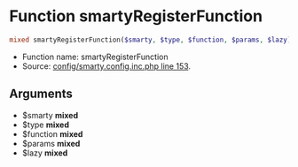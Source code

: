 Function smartyRegisterFunction
===========================





```php
mixed smartyRegisterFunction($smarty, $type, $function, $params, $lazy)
```

* Function name: smartyRegisterFunction
* Source: [config/smarty.config.inc.php line 153](https://github.com/PrestaShop/PrestaShop/blob/1.5.1.0/config/smarty.config.inc.php#L153).

Arguments
---------

* $smarty **mixed**
* $type **mixed**
* $function **mixed**
* $params **mixed**
* $lazy **mixed**

